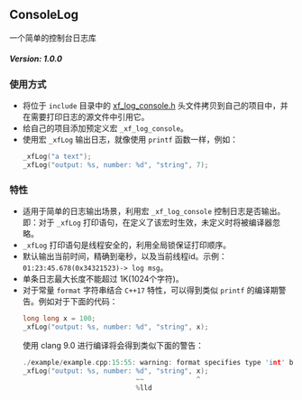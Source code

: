 ## ConsoleLog
一个简单的控制台日志库

##### Version: 1.0.0

### 使用方式
* 将位于 `include` 目录中的 [xf_log_console.h](./include/xf_log_console.h) 头文件拷贝到自己的项目中，并在需要打印日志的源文件中引用它。
* 给自己的项目添加预定义宏 `_xf_log_console`。
* 使用宏 `_xfLog` 输出日志，就像使用 `printf` 函数一样，例如：
  ```c++
  _xfLog("a text");
  _xfLog("output: %s, number: %d", "string", 7);
  ```

### 特性
* 适用于简单的日志输出场景，利用宏 `_xf_log_console` 控制日志是否输出。即：对于 `_xfLog` 打印语句，在定义了该宏时生效，未定义时将被编译器忽略。
* `_xfLog` 打印语句是线程安全的，利用全局锁保证打印顺序。
* 默认输出当前时间，精确到毫秒，以及当前线程id。示例：`01:23:45.678(0x34321523)-> log msg`。
* 单条日志最大长度不能超过 1K(1024个字符)。
* 对于常量 `format` 字符串结合 `C++17` 特性，可以得到类似 `printf` 的编译期警告。例如对于下面的代码：
  ```c++
  long long x = 100;
  _xfLog("output: %s, number: %d", "string", x);
  ```
  使用 clang 9.0 进行编译将会得到类似下面的警告：
  ```c++
  ./example/example.cpp:15:55: warning: format specifies type 'int' but the argument has type 'long long' [-Wformat]
  _xfLog("output: %s, number: %d", "string", x);
                              ~~             ^
                              %lld
  ```
